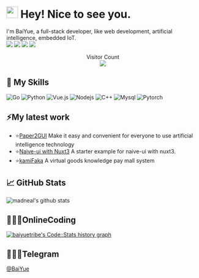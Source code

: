
#  <img src="https://camo.githubusercontent.com/d3359cb00ab0b5ed8f2e1fe3fceb4fbaf3b614340f8c0db99c17b9f50b351770/68747470733a2f2f656d6f6a69732e736c61636b6d6f6a69732e636f6d2f656d6f6a69732f696d616765732f313533313834393433302f343234362f626c6f622d73756e676c61737365732e6769663f31353331383439343330" width="30" data-canonical-src="https://emojis.slackmojis.com/emojis/images/1531849430/4246/blob-sunglasses.gif?1531849430" style="max-width: 100%;"> Hey! Nice to see you.

I'm BaiYue, a full-stack developer, like web development, artificial intelligence, embedded IoT.<br>
[![](https://img.shields.io/badge/-Youtube-d32936?style=flat-square&logo=Youtube&logoColor=ffffff)](https://www.youtube.com/channel/UCWaS7VDRSGLj0SZXMCwiUiQ/videos)
[![](https://img.shields.io/badge/Bilibili-00a1d6?style=flat-square&logo=Bilibili&logoColor=ffffff)](https://space.bilibili.com/97254526/video)
[![](https://img.shields.io/badge/Blog-232c3e50?style=flat-square&logo=Wordpress&logoColor=ffffff)](https://baiyue.one)
[![](https://img.shields.io/badge/Telegram-430098?style=flat-square&logo=Telegram&logoColor=ffffff)](https://t.me/baiyueblog)

<p align="center"> 
  Visitor Count<br>
  <img src="https://profile-counter.glitch.me/Baiyuetribe/count.svg" />
</p>

## 🎍 My Skills

![Go](https://img.shields.io/badge/-Go-black?style=flat-square&logo=go)
![Python](https://img.shields.io/badge/-Python-black?style=flat-square&logo=Python)
![Vue.js](https://img.shields.io/badge/-Vue.js-%232c3e50?style=flat-square&logo=Vue.js)
![Nodejs](https://img.shields.io/badge/-Nodejs-black?style=flat-square&logo=npm)
![C++](https://img.shields.io/badge/-C/C++-black?style=flat-square&logo=c)
![Mysql](https://img.shields.io/badge/-MySQL-black?style=flat-square&logo=MySQL&logoColor=white)
![Pytorch](https://img.shields.io/badge/-pytorch-black?style=flat-square&logo=Pytorch&logoColor=ee4c2c)

## ⚡My latest work

- ⭐[Paper2GUI](https://github.com/Baiyuetribe/paper2gui)  Make it easy and convenient for everyone to use artificial intelligence technology
- ⭐[Naive-ui with Nuxt3](https://github.com/Baiyuetribe/nuxt3-naive-ui-starter)  A starter example for naive-ui with nuxt3.
- ⭐[kamiFaka](https://github.com/Baiyuetribe/kamiFaka)  A virtual goods knowledge pay mall system


## &#x1f4c8; GitHub Stats
![madneal's github stats](https://github-readme-stats.vercel.app/api?username=Baiyuetribe&show_icons=true&theme=radical) 

## 👨🏼‍💻OnlineCoding
<a href="https://codestats.net/users/baiyuetribe" target="_blank">
  <img src='https://codestats-readme.wegfan.cn/history-graph/baiyuetribe?width=850&height=300&timezone=08:00&history_days=20&max_languages=12&language_colors=["3e4053","f15854","5da5da","faa43a","60bd68","f17cb0","b2912f","00897b","b276b2","ffc0cb","cddc39","7e57c2","bdbdbd"]' alt="baiyuetribe's Code::Stats history graph" />
</a>

## 👨🏼‍💻Telegram
<a href="https://t.me/baiyueblog" target="_blank">@BaiYue</a>

